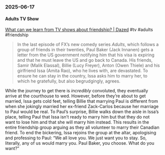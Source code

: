 ### 2025-06-17
#### Adults TV Show
[What can we learn from TV shows about friendship? \| Dazed](https://www.dazeddigital.com/film-tv/article/66946/1/what-can-we-learn-tv-shows-friendship-adults-friends-new-girl-capitalism) #tv #adults #friendship 

> In the last episode of FX’s new comedy series _Adults_, which follows a group of friends in their twenties, Paul Baker (Jack Innanen) gets a letter from the US government notifying him that his visa is expiring and that he must leave the US and go back to Canada. His friends, Samir (Malik Elassal), Billie (Lucy Freyer), Anton (Owen Thiele) and his girlfriend Issa (Amita Rao), who he lives with, are devastated. To ensure he can stay in the country, Issa asks him to marry her, to which he gratefully, but also begrudgingly, agrees. 
>
While the journey to get there is _incredibly_ convoluted, they eventually arrive at the courthouse to wed. However, before they’re about to get married, Issa gets cold feet, telling Billie that marrying Paul is different from when she jokingly married her ex-friend Zack-Carlos because her marriage to Paul would be real. To Paul’s surprise, Billie walks down the aisle in Issa’s place, telling Paul that Issa isn’t ready to marry him but that they do not want to lose him and that she will marry him instead. This results in the entire friendship group arguing as they all volunteer to marry their Canadian friend. To end the bickering, Issa rejoins the group at the altar, apologising and professing to Paul: “We all love you. We just want you to stay. So, literally, any of us would marry you. Paul Baker, you choose. What do you want?”

